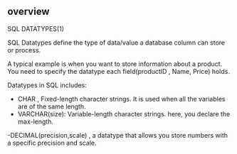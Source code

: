 ## overview

    

SQL DATATYPES(1)

SQL Datatypes define the type of data/value a database column can store or process.

A typical example is when you want to store information about a product. You need to specify the datatype each field(productID , Name, Price) holds.

Datatypes in SQL includes:

- CHAR  , Fixed-length character strings. It is used when all the variables are of the same length.
- VARCHAR(size): Variable-length character strings. here, you declare the max-length.

-DECIMAL(precision,scale) , a datatype that allows you store numbers with a specific precision and scale.

